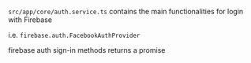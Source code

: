 

`src/app/core/auth.service.ts` contains the main functionalities for login with Firebase  

i.e. `firebase.auth.FacebookAuthProvider`  

firebase auth sign-in methods returns a promise
